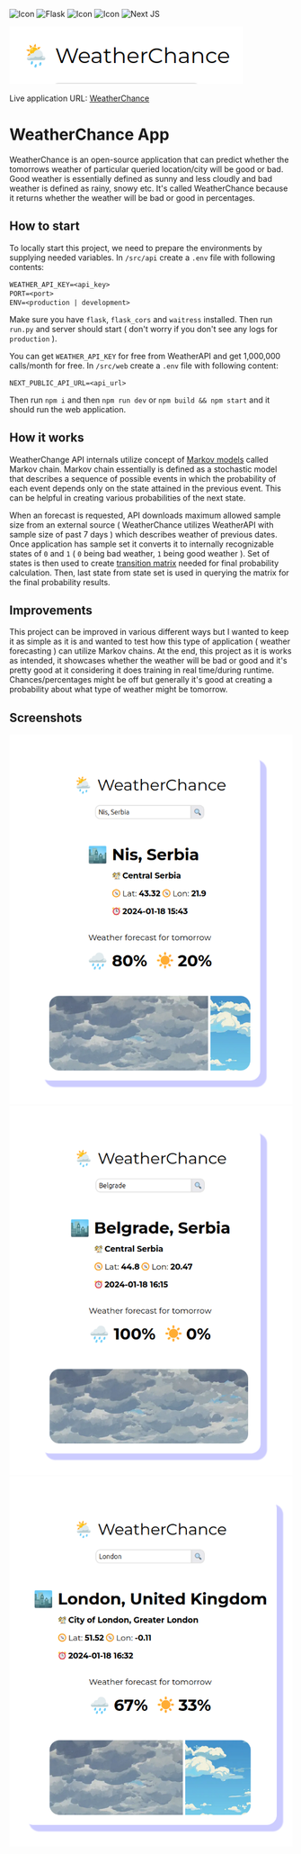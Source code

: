 ![Icon](https://img.shields.io/badge/Python-FFD43B?style=for-the-badge&logo=python&logoColor=blue)
![Flask](https://img.shields.io/badge/flask-%23000.svg?style=for-the-badge&logo=flask&logoColor=white)
![Icon](https://img.shields.io/badge/React-20232A?style=for-the-badge&logo=react&logoColor=61DAFB)
![Icon](https://img.shields.io/badge/TypeScript-007ACC?style=for-the-badge&logo=typescript&logoColor=white)
![Next JS](https://img.shields.io/badge/Next-black?style=for-the-badge&logo=next.js&logoColor=white)

![WeatherChance](docs/logo.png)

Live application URL: [WeatherChance](https://weatherchance-web.onrender.com/)

# WeatherChance App

WeatherChance is an open-source application that can predict whether the tomorrows weather of particular queried location/city will be good or bad. Good weather is essentially defined as sunny and less cloudly and bad weather is defined as rainy, snowy etc. It's called WeatherChance because it returns whether the weather will be bad or good in percentages.

## How to start

To locally start this project, we need to prepare the environments by supplying needed variables. In `/src/api` create a `.env` file with following contents:

```
WEATHER_API_KEY=<api_key>
PORT=<port>
ENV=<production | development>
```

Make sure you have `flask`, `flask_cors` and `waitress` installed. Then run `run.py` and server should start ( don't worry if you don't see any logs for `production` ).

You can get `WEATHER_API_KEY` for free from WeatherAPI and get 1,000,000 calls/month for free. In `/src/web` create a `.env` file with following content:

```
NEXT_PUBLIC_API_URL=<api_url>
```

Then run `npm i` and then `npm run dev` or `npm build && npm start` and it should run the web application.

## How it works

WeatherChange API internals utilize concept of [Markov models](https://en.wikipedia.org/wiki/Markov_chain) called Markov chain. Markov chain essentially is defined as a stochastic model that describes a sequence of possible events in which the probability of each event depends only on the state attained in the previous event. This can be helpful in creating various probabilities of the next state.

When an forecast is requested, API downloads maximum allowed sample size from an external source ( WeatherChance utilizes WeatherAPI with sample size of past 7 days ) which describes weather of previous dates. Once application has sample set it converts it to internally recognizable states of `0` and `1` ( `0` being bad weather, `1` being good weather ). Set of states is then used to create [transition matrix](https://en.wikipedia.org/wiki/Stochastic_matrix) needed for final probability calculation. Then, last state from state set is used in querying the matrix for the final probability results.

## Improvements

This project can be improved in various different ways but I wanted to keep it as simple as it is and wanted to test how this type of application ( weather forecasting ) can utilize Markov chains. At the end, this project as it is works as intended, it showcases whether the weather will be bad or good and it's pretty good at it considering it does training in real time/during runtime. Chances/percentages might be off but generally it's good at creating a probability about what type of weather might be tomorrow.

## Screenshots

![WeatherChance](docs/ss-1.png)
![WeatherChance](docs/ss-2.png)
![WeatherChance](docs/ss-3.png)
